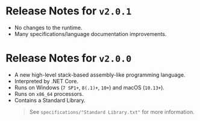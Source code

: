 # Release Notes for `v2.0.1`
* No changes to the runtime.
* Many specifications/language documentation improvements.

# Release Notes for `v2.0.0`
* A new high-level stack-based assembly-like programming language.
* Interpreted by .NET Core.
* Runs on Windows (`7 SP1+`, `8(.1)+`, `10+`) and macOS (`10.13+`).
* Runs on `x86_64` processors.
* Contains a Standard Library.
  > See `specifications/"Standard Library.txt"` for more information.